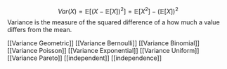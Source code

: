 $$Var(X)=\mathbb{E}[(X-\mathbb{E}[X])^2]=\mathbb{E}[X^2]-(\mathbb{E}[X])^2$$ Variance is the measure of the squared difference of a how much a value differs from the mean.

[[Variance Geometric]]
[[Variance Bernoulli]]
[[Variance Binomial]]
[[Variance Poisson]]
[[Variance Exponential]]
[[Variance Uniform]]
[[Variance Pareto]]
[[independent]] [[independence]]